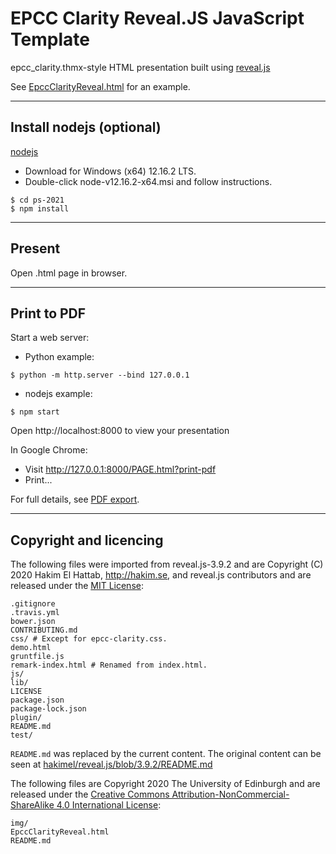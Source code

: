 # EPCC Clarity Reveal.JS JavaScript Template

epcc_clarity.thmx-style HTML presentation built using [reveal.js](https://github.com/hakimel/reveal.js)

See [EpccClarityReveal.html](./EpccClarityReveal.html) for an example.

---

## Install nodejs (optional)

[nodejs](https://nodejs.org)

* Download for Windows (x64) 12.16.2 LTS.
* Double-click node-v12.16.2-x64.msi and follow instructions.

```console
$ cd ps-2021
$ npm install
```

---

## Present

Open .html page in browser.

---

## Print to PDF

Start a web server:

* Python example:

```console
$ python -m http.server --bind 127.0.0.1
```

* nodejs example:

```console
$ npm start
```

Open http://localhost:8000 to view your presentation

In Google Chrome:

* Visit http://127.0.0.1:8000/PAGE.html?print-pdf
* Print...

For full details, see [PDF export](https://github.com/hakimel/reveal.js/#pdf-export).

---

## Copyright and licencing

The following files were imported from reveal.js-3.9.2 and are Copyright (C) 2020 Hakim El Hattab, http://hakim.se, and reveal.js contributors and are released under the [MIT License](./LICENSE):

```
.gitignore
.travis.yml
bower.json
CONTRIBUTING.md
css/ # Except for epcc-clarity.css.
demo.html
gruntfile.js
remark-index.html # Renamed from index.html.
js/
lib/
LICENSE
package.json
package-lock.json
plugin/
README.md
test/
```

`README.md` was replaced by the current content. The original content can be seen at [hakimel/reveal.js/blob/3.9.2/README.md](https://github.com/hakimel/reveal.js/blob/3.9.2/README.md)

The following files are Copyright 2020 The University of Edinburgh and are released under the [Creative Commons Attribution-NonCommercial-ShareAlike 4.0 International License](https://creativecommons.org/licenses/by-nc-sa/4.0/):

```
img/
EpccClarityReveal.html
README.md
```
